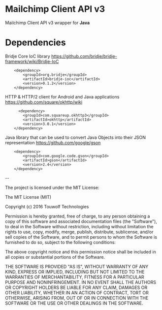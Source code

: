# Mailchimp Client API v3

Mailchimp Client API v3 wrapper for **Java**


Dependencies
============

Bridje Core IoC library https://github.com/bridje/bridje-framework/wiki/Bridje-IoC

        <dependency>
            <groupId>org.bridje</groupId>
            <artifactId>bridje-ioc</artifactId>
            <version>0.1.2</version>
        </dependency>
        

HTTP & HTTP/2 client for Android and Java applications https://github.com/square/okhttp/wiki

          <dependency>
            <groupId>com.squareup.okhttp3</groupId>
            <artifactId>okhttp</artifactId>
            <version>3.0.1</version>
        </dependency>
        

Java library that can be used to convert Java Objects into their JSON representation https://github.com/google/gson

        <dependency>
            <groupId>com.google.code.gson</groupId>
            <artifactId>gson</artifactId>
            <version>2.4</version>
        </dependency>


--

The project is licensed under the MIT License:

The MIT License (MIT)

Copyright (c) 2016 Touwolf Technologies

Permission is hereby granted, free of charge, to any person obtaining a copy
of this software and associated documentation files (the "Software"), to deal
in the Software without restriction, including without limitation the rights
to use, copy, modify, merge, publish, distribute, sublicense, and/or sell
copies of the Software, and to permit persons to whom the Software is
furnished to do so, subject to the following conditions:

The above copyright notice and this permission notice shall be included in all
copies or substantial portions of the Software.

THE SOFTWARE IS PROVIDED "AS IS", WITHOUT WARRANTY OF ANY KIND, EXPRESS OR
IMPLIED, INCLUDING BUT NOT LIMITED TO THE WARRANTIES OF MERCHANTABILITY,
FITNESS FOR A PARTICULAR PURPOSE AND NONINFRINGEMENT. IN NO EVENT SHALL THE
AUTHORS OR COPYRIGHT HOLDERS BE LIABLE FOR ANY CLAIM, DAMAGES OR OTHER
LIABILITY, WHETHER IN AN ACTION OF CONTRACT, TORT OR OTHERWISE, ARISING FROM,
OUT OF OR IN CONNECTION WITH THE SOFTWARE OR THE USE OR OTHER DEALINGS IN THE
SOFTWARE.

